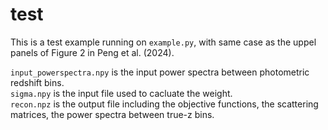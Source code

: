 # test

This is a test example running on ```example.py```, with same case as the uppel panels of Figure 2 in Peng et al. (2024).

```input_powerspectra.npy``` is the input power spectra between photometric redshift bins.   
```sigma.npy``` is the input file used to cacluate the weight.   
```recon.npz``` is the output file including the objective functions, the scattering matrices, the power spectra between true-z bins.
